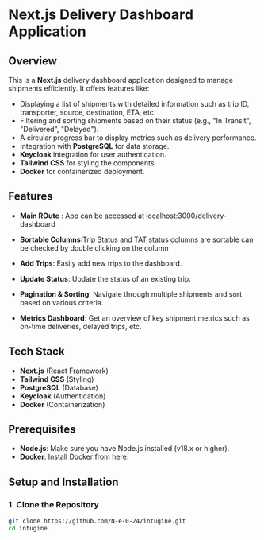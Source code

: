 # Next.js Delivery Dashboard Application

## Overview

This is a **Next.js** delivery dashboard application designed to manage shipments efficiently. It offers features like:

- Displaying a list of shipments with detailed information such as trip ID, transporter, source, destination, ETA, etc.
- Filtering and sorting shipments based on their status (e.g., "In Transit", "Delivered", "Delayed").
- A circular progress bar to display metrics such as delivery performance.
- Integration with **PostgreSQL** for data storage.
- **Keycloak** integration for user authentication.
- **Tailwind CSS** for styling the components.
- **Docker** for containerized deployment.

## Features
- **Main ROute** : App can be accessed at localhost:3000/delivery-dashboard

- **Sortable Columns**:Trip Status and TAT status columns are sortable can be checked by double clicking on the column
- **Add Trips**: Easily add new trips to the dashboard.
- **Update Status**: Update the status of an existing trip.
- **Pagination & Sorting**: Navigate through multiple shipments and sort based on various criteria.
- **Metrics Dashboard**: Get an overview of key shipment metrics such as on-time deliveries, delayed trips, etc.

## Tech Stack

- **Next.js** (React Framework)
- **Tailwind CSS** (Styling)
- **PostgreSQL** (Database)
- **Keycloak** (Authentication)
- **Docker** (Containerization)

## Prerequisites

- **Node.js**: Make sure you have Node.js installed (v18.x or higher).
- **Docker**: Install Docker from [here](https://www.docker.com/products/docker-desktop).

## Setup and Installation

### 1. Clone the Repository



```bash
git clone https://github.com/N-e-0-24/intugine.git
cd intugine


